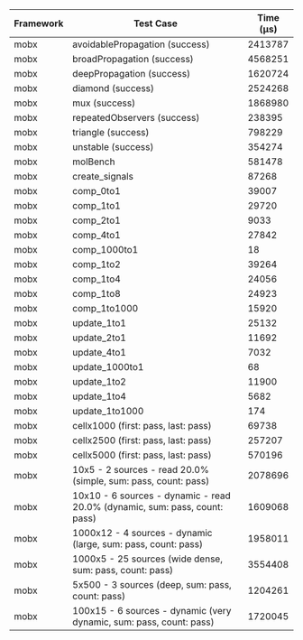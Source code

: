 | Framework | Test Case | Time (μs) |
| --- | --- | --- |
| mobx | avoidablePropagation (success) | 2413787 |
| mobx | broadPropagation (success) | 4568251 |
| mobx | deepPropagation (success) | 1620724 |
| mobx | diamond (success) | 2524268 |
| mobx | mux (success) | 1868980 |
| mobx | repeatedObservers (success) | 238395 |
| mobx | triangle (success) | 798229 |
| mobx | unstable (success) | 354274 |
| mobx | molBench | 581478 |
| mobx | create_signals | 87268 |
| mobx | comp_0to1 | 39007 |
| mobx | comp_1to1 | 29720 |
| mobx | comp_2to1 | 9033 |
| mobx | comp_4to1 | 27842 |
| mobx | comp_1000to1 | 18 |
| mobx | comp_1to2 | 39264 |
| mobx | comp_1to4 | 24056 |
| mobx | comp_1to8 | 24923 |
| mobx | comp_1to1000 | 15920 |
| mobx | update_1to1 | 25132 |
| mobx | update_2to1 | 11692 |
| mobx | update_4to1 | 7032 |
| mobx | update_1000to1 | 68 |
| mobx | update_1to2 | 11900 |
| mobx | update_1to4 | 5682 |
| mobx | update_1to1000 | 174 |
| mobx | cellx1000 (first: pass, last: pass) | 69738 |
| mobx | cellx2500 (first: pass, last: pass) | 257207 |
| mobx | cellx5000 (first: pass, last: pass) | 570196 |
| mobx | 10x5 - 2 sources - read 20.0% (simple, sum: pass, count: pass) | 2078696 |
| mobx | 10x10 - 6 sources - dynamic - read 20.0% (dynamic, sum: pass, count: pass) | 1609068 |
| mobx | 1000x12 - 4 sources - dynamic (large, sum: pass, count: pass) | 1958011 |
| mobx | 1000x5 - 25 sources (wide dense, sum: pass, count: pass) | 3554408 |
| mobx | 5x500 - 3 sources (deep, sum: pass, count: pass) | 1204261 |
| mobx | 100x15 - 6 sources - dynamic (very dynamic, sum: pass, count: pass) | 1720045 |
